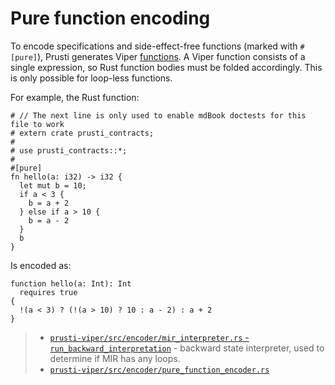 # Pure function encoding

To encode specifications and side-effect-free functions (marked with `#[pure]`), Prusti generates Viper [functions](http://viper.ethz.ch/tutorial/?page=1&section=#functions). A Viper function consists of a single expression, so Rust function bodies must be folded accordingly. This is only possible for loop-less functions.

For example, the Rust function:

```rust,noplaypen
# // The next line is only used to enable mdBook doctests for this file to work
# extern crate prusti_contracts;
# 
# use prusti_contracts::*;
# 
#[pure]
fn hello(a: i32) -> i32 {
  let mut b = 10;
  if a < 3 {
    b = a + 2
  } else if a > 10 {
    b = a - 2
  }
  b
}
```

Is encoded as:

```viper
function hello(a: Int): Int
  requires true
{
  !(a < 3) ? (!(a > 10) ? 10 : a - 2) : a + 2
}
```

> - [`prusti-viper/src/encoder/mir_interpreter.rs` - `run_backward_interpretation`](https://github.com/viperproject/prusti-dev/blob/6e5d9e258c5d674bc0cd2f3d42c061ddf6409b1a/prusti-viper/src/encoder/mir_interpreter.rs#L35-L93) - backward state interpreter, used to determine if MIR has any loops.
> - [`prusti-viper/src/encoder/pure_function_encoder.rs`](https://github.com/viperproject/prusti-dev/blob/6e5d9e258c5d674bc0cd2f3d42c061ddf6409b1a/prusti-viper/src/encoder/pure_function_encoder.rs)
